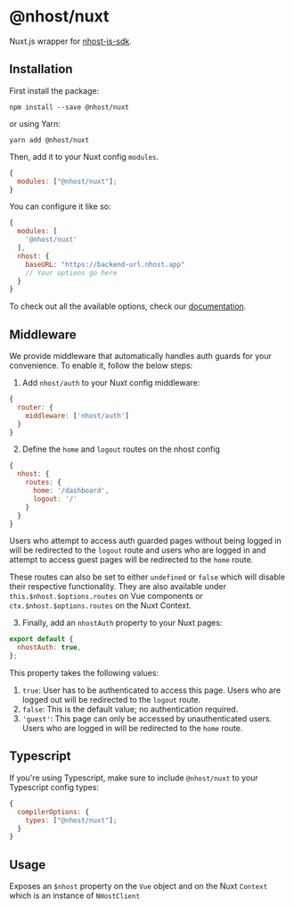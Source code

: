 # @nhost/nuxt

Nuxt.js wrapper for [nhost-js-sdk](https://github.com/nhost/nhost-js-sdk).

## Installation

First install the package:

```
npm install --save @nhost/nuxt
```

or using Yarn:

```
yarn add @nhost/nuxt
```

Then, add it to your Nuxt config `modules`.

```js
{
  modules: ["@nhost/nuxt"];
}
```

You can configure it like so:

```js
{
  modules: [
    '@nhost/nuxt'
  ],
  nhost: {
    baseURL: "https://backend-url.nhost.app"
    // Your options go here
  }
}
```

To check out all the available options, check our [documentation](https://docs.nhost.io/libraries/nhost-js-sdk#setup).

## Middleware

We provide middleware that automatically handles auth guards for your convenience. To enable it, follow the below steps:

1. Add `nhost/auth` to your Nuxt config middleware:

```js
{
  router: {
    middleware: ['nhost/auth']
  }
}
```

2. Define the `home` and `logout` routes on the nhost config

```js
{
  nhost: {
    routes: {
      home: '/dashboard',
      logout: '/'
    }
  }
}
```

Users who attempt to access auth guarded pages without being logged in will be redirected to the `logout` route and users who are logged in and attempt to access guest pages will be redirected to the `home` route.

These routes can also be set to either `undefined` or `false` which will disable their respective functionality. They are also available under `this.$nhost.$options.routes` on Vue components or `ctx.$nhost.$options.routes` on the Nuxt Context.

3. Finally, add an `nhostAuth` property to your Nuxt pages:

```js
export default {
  nhostAuth: true,
};
```

This property takes the following values:

1. `true`: User has to be authenticated to access this page. Users who are logged out will be redirected to the `logout` route.
2. `false`: This is the default value; no authentication required.
3. `'guest'`: This page can only be accessed by unauthenticated users. Users who are logged in will be redirected to the `home` route.

## Typescript

If you're using Typescript, make sure to include `@nhost/nuxt` to your Typescript config types:

```js
{
  compilerOptions: {
    types: ["@nhost/nuxt"];
  }
}
```

## Usage

Exposes an `$nhost` property on the `Vue` object and on the Nuxt `Context` which is an instance of `NHostClient`

